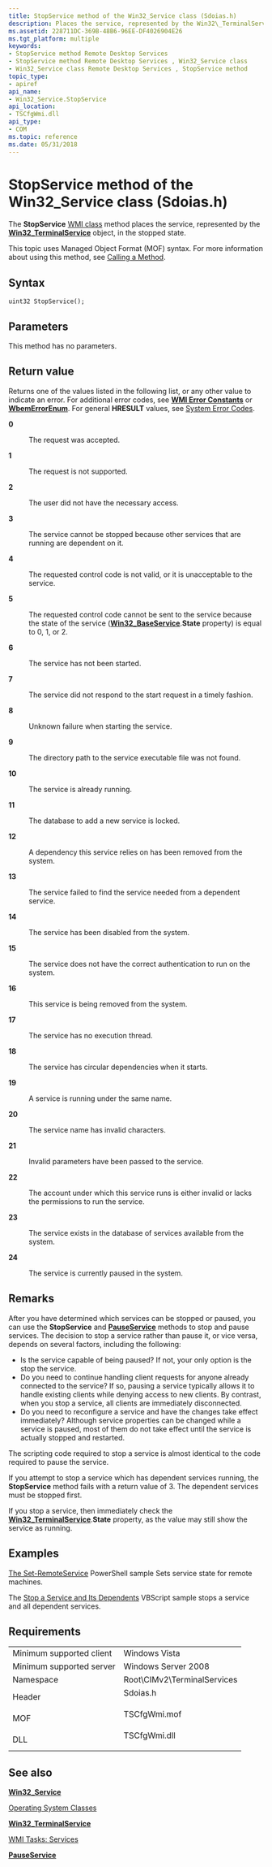 ```yaml
---
title: StopService method of the Win32_Service class (Sdoias.h)
description: Places the service, represented by the Win32\_TerminalService object, in the stopped state.
ms.assetid: 228711DC-369B-48B6-96EE-DF4026904E26
ms.tgt_platform: multiple
keywords:
- StopService method Remote Desktop Services
- StopService method Remote Desktop Services , Win32_Service class
- Win32_Service class Remote Desktop Services , StopService method
topic_type:
- apiref
api_name:
- Win32_Service.StopService
api_location:
- TSCfgWmi.dll
api_type:
- COM
ms.topic: reference
ms.date: 05/31/2018
---
```


# StopService method of the Win32_Service class (Sdoias.h)

The **StopService** [WMI class](/windows/desktop/WmiSdk/retrieving-a-class) method places the service, represented by the [**Win32\_TerminalService**](win32-terminalservice.md) object, in the stopped state.

This topic uses Managed Object Format (MOF) syntax. For more information about using this method, see [Calling a Method](/windows/desktop/WmiSdk/calling-a-method).

## Syntax


```mof
uint32 StopService();
```



## Parameters

This method has no parameters.

## Return value

Returns one of the values listed in the following list, or any other value to indicate an error. For additional error codes, see [**WMI Error Constants**](/windows/desktop/WmiSdk/wmi-error-constants) or [**WbemErrorEnum**](/windows/desktop/api/wbemdisp/ne-wbemdisp-wbemerrorenum). For general **HRESULT** values, see [System Error Codes](/windows/desktop/Debug/system-error-codes).

<dl> <dt>

**0**
</dt> <dd>

The request was accepted.

</dd> <dt>

**1**
</dt> <dd>

The request is not supported.

</dd> <dt>

**2**
</dt> <dd>

The user did not have the necessary access.

</dd> <dt>

**3**
</dt> <dd>

The service cannot be stopped because other services that are running are dependent on it.

</dd> <dt>

**4**
</dt> <dd>

The requested control code is not valid, or it is unacceptable to the service.

</dd> <dt>

**5**
</dt> <dd>

The requested control code cannot be sent to the service because the state of the service ([**Win32\_BaseService**](/windows/desktop/CIMWin32Prov/win32-baseservice).**State** property) is equal to 0, 1, or 2.

</dd> <dt>

**6**
</dt> <dd>

The service has not been started.

</dd> <dt>

**7**
</dt> <dd>

The service did not respond to the start request in a timely fashion.

</dd> <dt>

**8**
</dt> <dd>

Unknown failure when starting the service.

</dd> <dt>

**9**
</dt> <dd>

The directory path to the service executable file was not found.

</dd> <dt>

**10**
</dt> <dd>

The service is already running.

</dd> <dt>

**11**
</dt> <dd>

The database to add a new service is locked.

</dd> <dt>

**12**
</dt> <dd>

A dependency this service relies on has been removed from the system.

</dd> <dt>

**13**
</dt> <dd>

The service failed to find the service needed from a dependent service.

</dd> <dt>

**14**
</dt> <dd>

The service has been disabled from the system.

</dd> <dt>

**15**
</dt> <dd>

The service does not have the correct authentication to run on the system.

</dd> <dt>

**16**
</dt> <dd>

This service is being removed from the system.

</dd> <dt>

**17**
</dt> <dd>

The service has no execution thread.

</dd> <dt>

**18**
</dt> <dd>

The service has circular dependencies when it starts.

</dd> <dt>

**19**
</dt> <dd>

A service is running under the same name.

</dd> <dt>

**20**
</dt> <dd>

The service name has invalid characters.

</dd> <dt>

**21**
</dt> <dd>

Invalid parameters have been passed to the service.

</dd> <dt>

**22**
</dt> <dd>

The account under which this service runs is either invalid or lacks the permissions to run the service.

</dd> <dt>

**23**
</dt> <dd>

The service exists in the database of services available from the system.

</dd> <dt>

**24**
</dt> <dd>

The service is currently paused in the system.

</dd> </dl>

## Remarks

After you have determined which services can be stopped or paused, you can use the **StopService** and [**PauseService**](win32-terminalservice-pauseservice.md) methods to stop and pause services. The decision to stop a service rather than pause it, or vice versa, depends on several factors, including the following:

-   Is the service capable of being paused? If not, your only option is the stop the service.
-   Do you need to continue handling client requests for anyone already connected to the service? If so, pausing a service typically allows it to handle existing clients while denying access to new clients. By contrast, when you stop a service, all clients are immediately disconnected.
-   Do you need to reconfigure a service and have the changes take effect immediately? Although service properties can be changed while a service is paused, most of them do not take effect until the service is actually stopped and restarted.

The scripting code required to stop a service is almost identical to the code required to pause the service.

If you attempt to stop a service which has dependent services running, the **StopService** method fails with a return value of 3. The dependent services must be stopped first.

If you stop a service, then immediately check the [**Win32\_TerminalService**](win32-terminalservice.md).**State** property, as the value may still show the service as running.

## Examples

[The Set-RemoteService](https://Gallery.TechNet.Microsoft.Com/79595ce9-bfc3-463e-9e84-d9e0b78590c1) PowerShell sample Sets service state for remote machines.

The [Stop a Service and Its Dependents](https://Gallery.TechNet.Microsoft.Com/ae07e623-2cbd-4983-b991-aa4d1e6e2732) VBScript sample stops a service and all dependent services.

## Requirements



|                                     |                                                                                         |
|-------------------------------------|-----------------------------------------------------------------------------------------|
| Minimum supported client<br/> | Windows Vista<br/>                                                                |
| Minimum supported server<br/> | Windows Server 2008<br/>                                                          |
| Namespace<br/>                | Root\\CIMv2\\TerminalServices<br/>                                                |
| Header<br/>                   | <dl> <dt>Sdoias.h</dt> </dl>     |
| MOF<br/>                      | <dl> <dt>TSCfgWmi.mof</dt> </dl> |
| DLL<br/>                      | <dl> <dt>TSCfgWmi.dll</dt> </dl> |



## See also

<dl> <dt>

[**Win32\_Service**](/windows/desktop/CIMWin32Prov/win32-service)
</dt> <dt>

[Operating System Classes](/windows/desktop/CIMWin32Prov/operating-system-classes)
</dt> <dt>

[**Win32\_TerminalService**](win32-terminalservice.md)
</dt> <dt>

[WMI Tasks: Services](/windows/desktop/WmiSdk/wmi-tasks--services)
</dt> <dt>

[**PauseService**](/windows/desktop/CIMWin32Prov/pauseservice-method-in-class-win32-systemdriver)
</dt> </dl>

 

